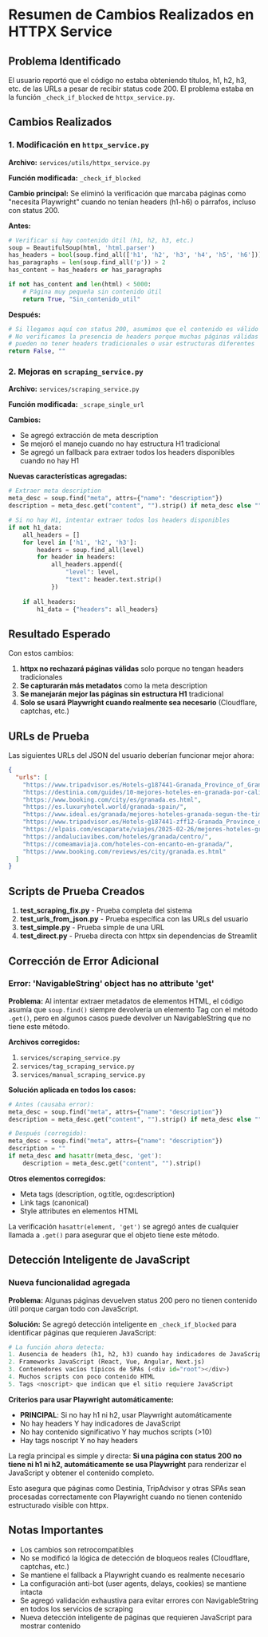 # Resumen de Cambios Realizados en HTTPX Service

## Problema Identificado

El usuario reportó que el código no estaba obteniendo títulos, h1, h2, h3, etc. de las URLs a pesar de recibir status code 200. El problema estaba en la función `_check_if_blocked` de `httpx_service.py`.

## Cambios Realizados

### 1. Modificación en `httpx_service.py`

**Archivo:** `services/utils/httpx_service.py`

**Función modificada:** `_check_if_blocked`

**Cambio principal:** Se eliminó la verificación que marcaba páginas como "necesita Playwright" cuando no tenían headers (h1-h6) o párrafos, incluso con status 200.

**Antes:**
```python
# Verificar si hay contenido útil (h1, h2, h3, etc.)
soup = BeautifulSoup(html, 'html.parser')
has_headers = bool(soup.find_all(['h1', 'h2', 'h3', 'h4', 'h5', 'h6']))
has_paragraphs = len(soup.find_all('p')) > 2
has_content = has_headers or has_paragraphs

if not has_content and len(html) < 5000:
    # Página muy pequeña sin contenido útil
    return True, "Sin_contenido_util"
```

**Después:**
```python
# Si llegamos aquí con status 200, asumimos que el contenido es válido
# No verificamos la presencia de headers porque muchas páginas válidas
# pueden no tener headers tradicionales o usar estructuras diferentes
return False, ""
```

### 2. Mejoras en `scraping_service.py`

**Archivo:** `services/scraping_service.py`

**Función modificada:** `_scrape_single_url`

**Cambios:**
- Se agregó extracción de meta description
- Se mejoró el manejo cuando no hay estructura H1 tradicional
- Se agregó un fallback para extraer todos los headers disponibles cuando no hay H1

**Nuevas características agregadas:**
```python
# Extraer meta description
meta_desc = soup.find("meta", attrs={"name": "description"})
description = meta_desc.get("content", "").strip() if meta_desc else ""

# Si no hay H1, intentar extraer todos los headers disponibles
if not h1_data:
    all_headers = []
    for level in ['h1', 'h2', 'h3']:
        headers = soup.find_all(level)
        for header in headers:
            all_headers.append({
                "level": level,
                "text": header.text.strip()
            })
    
    if all_headers:
        h1_data = {"headers": all_headers}
```

## Resultado Esperado

Con estos cambios:

1. **httpx no rechazará páginas válidas** solo porque no tengan headers tradicionales
2. **Se capturarán más metadatos** como la meta description
3. **Se manejarán mejor las páginas sin estructura H1** tradicional
4. **Solo se usará Playwright cuando realmente sea necesario** (Cloudflare, captchas, etc.)

## URLs de Prueba

Las siguientes URLs del JSON del usuario deberían funcionar mejor ahora:

```json
{
  "urls": [
    "https://www.tripadvisor.es/Hotels-g187441-Granada_Province_of_Granada_Andalucia-Hotels.html",
    "https://destinia.com/guides/10-mejores-hoteles-en-granada-por-calidad-y-precio/",
    "https://www.booking.com/city/es/granada.es.html",
    "https://es.luxuryhotel.world/granada-spain/",
    "https://www.ideal.es/granada/mejores-hoteles-granada-segun-the-times-20230510141806-nt.html",
    "https://www.tripadvisor.es/Hotels-g187441-zff12-Granada_Province_of_Granada_Andalucia-Hotels.html",
    "https://elpais.com/escaparate/viajes/2025-02-26/mejores-hoteles-granada.html",
    "https://andaluciavibes.com/hoteles/granada/centro/",
    "https://comeamaviaja.com/hoteles-con-encanto-en-granada/",
    "https://www.booking.com/reviews/es/city/granada.es.html"
  ]
}
```

## Scripts de Prueba Creados

1. **test_scraping_fix.py** - Prueba completa del sistema
2. **test_urls_from_json.py** - Prueba específica con las URLs del usuario
3. **test_simple.py** - Prueba simple de una URL
4. **test_direct.py** - Prueba directa con httpx sin dependencias de Streamlit

## Corrección de Error Adicional

### Error: 'NavigableString' object has no attribute 'get'

**Problema:** Al intentar extraer metadatos de elementos HTML, el código asumía que `soup.find()` siempre devolvería un elemento Tag con el método `.get()`, pero en algunos casos puede devolver un NavigableString que no tiene este método.

**Archivos corregidos:**
1. `services/scraping_service.py`
2. `services/tag_scraping_service.py`
3. `services/manual_scraping_service.py`

**Solución aplicada en todos los casos:**
```python
# Antes (causaba error):
meta_desc = soup.find("meta", attrs={"name": "description"})
description = meta_desc.get("content", "").strip() if meta_desc else ""

# Después (corregido):
meta_desc = soup.find("meta", attrs={"name": "description"})
description = ""
if meta_desc and hasattr(meta_desc, 'get'):
    description = meta_desc.get("content", "").strip()
```

**Otros elementos corregidos:**
- Meta tags (description, og:title, og:description)
- Link tags (canonical)
- Style attributes en elementos HTML

La verificación `hasattr(element, 'get')` se agregó antes de cualquier llamada a `.get()` para asegurar que el objeto tiene este método.

## Detección Inteligente de JavaScript

### Nueva funcionalidad agregada

**Problema:** Algunas páginas devuelven status 200 pero no tienen contenido útil porque cargan todo con JavaScript.

**Solución:** Se agregó detección inteligente en `_check_if_blocked` para identificar páginas que requieren JavaScript:

```python
# La función ahora detecta:
1. Ausencia de headers (h1, h2, h3) cuando hay indicadores de JavaScript
2. Frameworks JavaScript (React, Vue, Angular, Next.js)
3. Contenedores vacíos típicos de SPAs (<div id="root"></div>)
4. Muchos scripts con poco contenido HTML
5. Tags <noscript> que indican que el sitio requiere JavaScript
```

**Criterios para usar Playwright automáticamente:**
- **PRINCIPAL**: Si no hay h1 ni h2, usar Playwright automáticamente
- No hay headers Y hay indicadores de JavaScript
- No hay contenido significativo Y hay muchos scripts (>10)
- Hay tags noscript Y no hay headers

La regla principal es simple y directa: **Si una página con status 200 no tiene ni h1 ni h2, automáticamente se usa Playwright** para renderizar el JavaScript y obtener el contenido completo.

Esto asegura que páginas como Destinia, TripAdvisor y otras SPAs sean procesadas correctamente con Playwright cuando no tienen contenido estructurado visible con httpx.

## Notas Importantes

- Los cambios son retrocompatibles
- No se modificó la lógica de detección de bloqueos reales (Cloudflare, captchas, etc.)
- Se mantiene el fallback a Playwright cuando es realmente necesario
- La configuración anti-bot (user agents, delays, cookies) se mantiene intacta
- Se agregó validación exhaustiva para evitar errores con NavigableString en todos los servicios de scraping
- Nueva detección inteligente de páginas que requieren JavaScript para mostrar contenido
